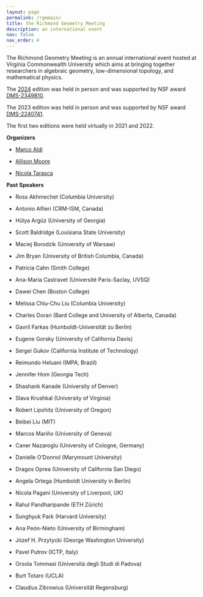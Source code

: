 ```yaml
---
layout: page
permalink: /rgmmain/
title: the Richmond Geometry Meeting
description: an international event
nav: false
nav_order: #
---
```


The Richmond Geometry Meeting is an annual international event hosted at Virginia Commonwealth University which aims at bringing together researchers in algebraic geometry, low-dimensional topology, and mathematical physics.

The <a href='/rgm2024/'>2024</a> edition was held in person and was supported by NSF award <a href='https://www.nsf.gov/awardsearch/showAward?AWD_ID=2349810'>DMS-2349810</a>.

The 2023 edition was held in person and was supported by NSF award <a href='https://www.nsf.gov/awardsearch/showAward?AWD_ID=2240741'>DMS-2240741</a>.

The first two editions were held virtually in 2021 and 2022.

<b>Organizers</b>

- <a href='https://math.vcu.edu/directory/aldi.html'>Marco Aldi</a>

- <a href='https://math.vcu.edu/directory/moore.html'>Allison Moore</a>

- <a href='https://nicolatarasca.github.io'>Nicola Tarasca</a>

<b>Past Speakers</b>

- Ross Akhmechet (Columbia University)

- Antonio Alfieri (CRM-ISM, Canada)

- Hülya Argüz (University of Georgia)

- Scott Baldridge (Louisiana State University)

- Maciej Borodzik (University of Warsaw)

- Jim Bryan (University of British Columbia, Canada)

- Patricia Cahn (Smith College)

- Ana-Maria Castravet (Université Paris-Saclay, UVSQ)

- Dawei Chen (Boston College)

- Melissa Chiu-Chu Liu (Columbia University)

- Charles Doran (Bard College and University of Alberta, Canada)

- Gavril Farkas (Humboldt-Universität zu Berlin)

- Eugene Gorsky (University of California Davis)

- Sergei Gukov (California Institute of Technology)

- Reimundo Heluani (IMPA, Brazil)

- Jennifer Hom (Georgia Tech)

- Shashank Kanade (University of Denver)

- Slava Krushkal (University of Virginia)

- Robert Lipshitz (University of Oregon)

- Beibei Liu (MIT)

- Marcos Mariño (University of Geneva)

- Caner Nazaroglu (University of Cologne, Germany)

- Danielle O’Donnol (Marymount University)

- Dragos Oprea (University of California San Diego)

- Angela Ortega (Humboldt University in Berlin)

- Nicola Pagani (University of Liverpool, UK)

- Rahul Pandharipande (ETH Zürich)

- Sunghyuk Park (Harvard University)

- Ana Peón-Nieto (University of Birmingham)

- Józef H. Przytycki (George Washington University)

- Pavel Putrov (ICTP, Italy)

- Orsola Tommasi (Università degli Studi di Padova)

- Burt Totaro (UCLA)

- Claudius Zibrowius (Universität Regensburg)

